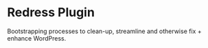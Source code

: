 Redress Plugin
==============

Bootstrapping processes to clean-up, streamline and otherwise fix + enhance WordPress.
